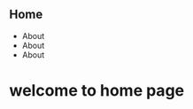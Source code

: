 <nav> 
  <h1>Home</h1>
  <ul> 
    <li>About</li>
    <li>About</li>
    <li>About</li>
  </ul>
</nav>
<h1>welcome to home page</h1>

